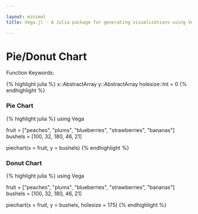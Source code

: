 ```yaml
---

layout: minimal
title: Vega.jl - A Julia package for generating visualizations using Vega

---
```


# Pie/Donut Chart

Function Keywords:

{% highlight julia %}
x::AbstractArray
y::AbstractArray
holesize::Int = 0
{% endhighlight %}

### Pie Chart

{% highlight julia %}
using Vega

fruit = ["peaches", "plums", "blueberries", "strawberries", "bananas"]
bushels = [100, 32, 180, 46, 21]

piechart(x = fruit, y = bushels)
{% endhighlight %}

<div id="pie"></div>
<script type="text/javascript">
parse("pie",
    {"name":"Vega Visualization","height":250,"padding":"auto","marks":[{"properties":{"enter":{"innerRadius":{"value":0},"stroke":{"value":"white"},"startAngle":{"field":"layout_start"},"x":{"mult":0.5,"group":"width"},"outerRadius":{"value":250},"endAngle":{"field":"layout_end"},"fill":{"field":"x","scale":"color"},"y":{"mult":0.5,"group":"height"}}},"from":{"data":"table","transform":[{"field":"y","type":"pie"}]},"type":"arc"}],"data":[{"name":"table","values":[{"x":"peaches","y2":0,"group":1,"y":100},{"x":"plums","y2":0,"group":1,"y":32},{"x":"blueberries","y2":0,"group":1,"y":180},{"x":"strawberries","y2":0,"group":1,"y":46},{"x":"bananas","y2":0,"group":1,"y":21}]}],"scales":[{"name":"color","range":["rgb(166,206,227)","rgb( 31,120,180)","rgb(178,223,138)","rgb( 51,160, 44)","rgb(251,154,153)","rgb(227, 26, 28)","rgb(253,191,111)","rgb(255,127,  0)","rgb(202,178,214)","rgb(106, 61,154)","rgb(255,255,153)","rgb(177, 89, 40)"],"domain":{"data":"table","field":"x"},"type":"ordinal"}],"width":250,"legends":[{"title":"group","fill":"color"}]}
    );

</script>

### Donut Chart

{% highlight julia %}
using Vega

fruit = ["peaches", "plums", "blueberries", "strawberries", "bananas"]
bushels = [100, 32, 180, 46, 21]

piechart(x = fruit, y = bushels, holesize = 175)
{% endhighlight %}

<div id="donut"></div>
<script type="text/javascript">
parse("donut",
    {"name":"Vega Visualization","height":250,"padding":"auto","marks":[{"properties":{"enter":{"innerRadius":{"value":175},"stroke":{"value":"white"},"startAngle":{"field":"layout_start"},"x":{"mult":0.5,"group":"width"},"outerRadius":{"value":250},"endAngle":{"field":"layout_end"},"fill":{"field":"x","scale":"color"},"y":{"mult":0.5,"group":"height"}}},"from":{"data":"table","transform":[{"field":"y","type":"pie"}]},"type":"arc"}],"data":[{"name":"table","values":[{"x":"peaches","y2":0,"group":1,"y":100},{"x":"plums","y2":0,"group":1,"y":32},{"x":"blueberries","y2":0,"group":1,"y":180},{"x":"strawberries","y2":0,"group":1,"y":46},{"x":"bananas","y2":0,"group":1,"y":21}]}],"scales":[{"name":"color","range":["rgb(166,206,227)","rgb( 31,120,180)","rgb(178,223,138)","rgb( 51,160, 44)","rgb(251,154,153)","rgb(227, 26, 28)","rgb(253,191,111)","rgb(255,127,  0)","rgb(202,178,214)","rgb(106, 61,154)","rgb(255,255,153)","rgb(177, 89, 40)"],"domain":{"data":"table","field":"x"},"type":"ordinal"}],"width":250,"legends":[{"title":"group","fill":"color"}]});
</script>
